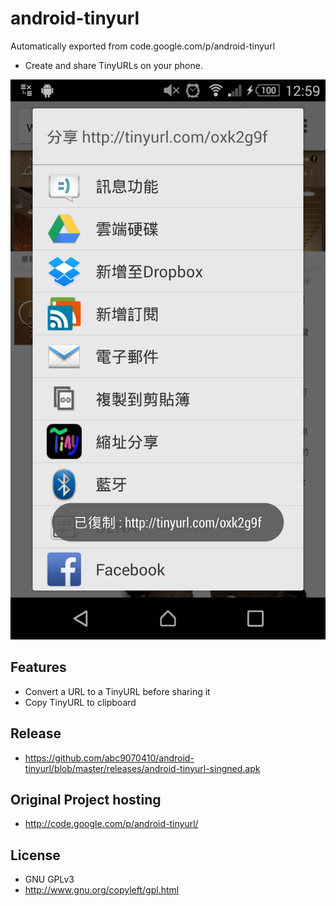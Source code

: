 # android-tinyurl
Automatically exported from code.google.com/p/android-tinyurl

* Create and share TinyURLs on your phone. 

![res](screenshots/Screenshot_2015-03-24-00-59-25.png)

## Features

* Convert a URL to a TinyURL before sharing it
* Copy TinyURL to clipboard 

## Release

* https://github.com/abc9070410/android-tinyurl/blob/master/releases/android-tinyurl-singned.apk

## Original Project hosting

* http://code.google.com/p/android-tinyurl/

## License

* GNU GPLv3
* http://www.gnu.org/copyleft/gpl.html

